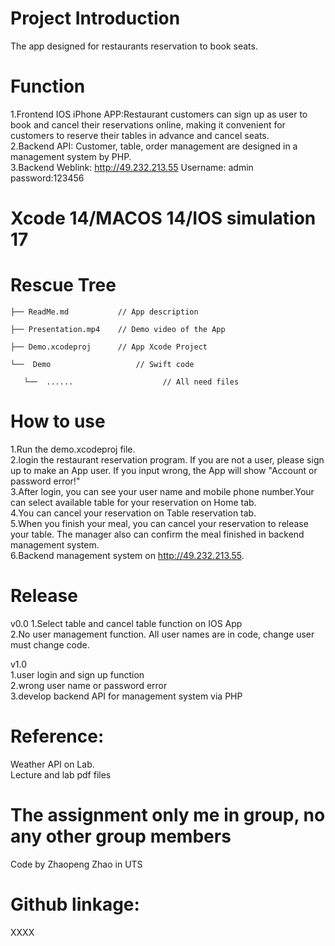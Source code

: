 # Project Introduction 
The app designed for restaurants reservation to book seats.

# Function
1.Frontend IOS iPhone APP:Restaurant customers can sign up as user to book and cancel their reservations online, making it convenient for customers to reserve their tables in advance and cancel seats.<br>
2.Backend API: Customer, table, order management are designed in a management system by PHP.<br>
3.Backend Weblink: http://49.232.213.55 Username: admin password:123456
 
# Xcode 14/MACOS 14/IOS simulation 17
 
 
# Rescue Tree
    ├── ReadMe.md           // App description 
    
    ├── Presentation.mp4    // Demo video of the App

    ├── Demo.xcodeproj      // App Xcode Project
    
    └──  Demo                   // Swift code
    
       └──  ......                    // All need files
    

 
# How to use
1.Run the demo.xcodeproj file.<br>
2.login the restaurant reservation program. If you are not a user, please sign up to make an App user. If you input wrong, the App will show "Account or password error!"<br>
3.After login, you can see your user name and mobile phone number.Your can select available table for your reservation on Home tab.<br>
4.You can cancel your reservation on Table reservation tab.<br>
5.When you finish your meal, you can cancel your reservation to release your table. The manager also can confirm the meal finished in backend management system.<br>
6.Backend management system on http://49.232.213.55.

 
 
# Release
v0.0
1.Select table and cancel table function on IOS App<br>
2.No user management function. All user names are in code, change user must change code.<br>

v1.0   
1.user login and sign up function<br>
2.wrong user name or password error<br>
3.develop backend API for management system via PHP

# Reference:
Weather API on Lab.<br>
Lecture and lab pdf files
 
# The assignment only me in group, no any other group members 
Code by Zhaopeng Zhao in UTS

# Github linkage:
XXXX
